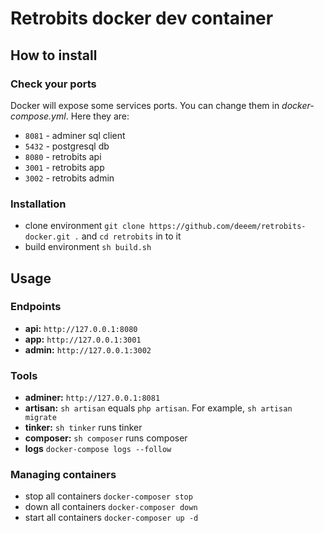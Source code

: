 # Retrobits docker dev container

## How to install

### Check your ports
Docker will expose some services ports. You can change them in *docker-compose.yml*. Here they are:
* `8081` - adminer sql client
* `5432` - postgresql db
* `8080` - retrobits api
* `3001` - retrobits app
* `3002` - retrobits admin

### Installation
* clone environment `git clone https://github.com/deeem/retrobits-docker.git .` and `cd retrobits` in to it
* build environment `sh build.sh`

## Usage

### Endpoints
* **api:** `http://127.0.0.1:8080`
* **app:** `http://127.0.0.1:3001`
* **admin:** `http://127.0.0.1:3002`

### Tools
* **adminer:** `http://127.0.0.1:8081`
* **artisan:** `sh artisan` equals `php artisan`. For example, `sh artisan migrate`
* **tinker:** `sh tinker` runs tinker
* **composer:** `sh composer` runs composer
* **logs** `docker-compose logs --follow`


### Managing containers
* stop all containers `docker-composer stop`
* down all containers `docker-composer down`
* start all containers `docker-composer up -d`
